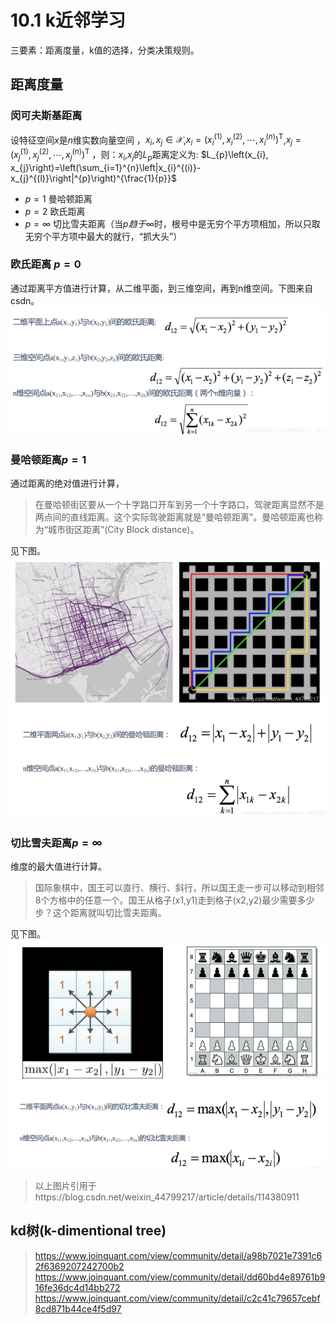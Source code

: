 # 10.1 k近邻学习
三要素：距离度量，k值的选择，分类决策规则。

## 距离度量
### 闵可夫斯基距离
设特征空间$x$是$n$维实数向量空间 ，$x_{i}, x_{j} \in \mathcal{X}$,$x_{i}=\left(x_{i}^{(1)}, x_{i}^{(2)}, \cdots, x_{i}^{(n)}\right)^{\mathrm{T}}$,$x_{j}=\left(x_{j}^{(1)}, x_{j}^{(2)}, \cdots, x_{j}^{(n)}\right)^{\mathrm{T}}$
，则：$x_i$,$x_j$的$L_p$距离定义为:
$L_{p}\left(x_{i}, x_{j}\right)=\left(\sum_{i=1}^{n}\left|x_{i}^{(i)}-x_{j}^{(l)}\right|^{p}\right)^{\frac{1}{p}}$

- $p= 1$  曼哈顿距离
- $p= 2$  欧氏距离
- $p= \infty$   切比雪夫距离（当$p趋于\infty$时，根号中是无穷个平方项相加，所以只取无穷个平方项中最大的就行，“抓大头”）

### 欧氏距离 $p=0$
通过距离平方值进行计算，从二维平面，到三维空间，再到n维空间。下图来自csdn。
![picture 2](assets/images/1682475585408.png)  

### 曼哈顿距离$p=1$
通过距离的绝对值进行计算，
> 在曼哈顿街区要从一个十字路口开车到另一个十字路口，驾驶距离显然不是两点间的直线距离。这个实际驾驶距离就是“曼哈顿距离”。曼哈顿距离也称为“城市街区距离”(City Block distance)。

见下图。
![picture 3](assets/images/1682476038632.png)  

### 切比雪夫距离$p=\infty$
维度的最大值进行计算。
> 国际象棋中，国王可以直行、横行、斜行，所以国王走一步可以移动到相邻8个方格中的任意一个。国王从格子(x1,y1)走到格子(x2,y2)最少需要多少步？这个距离就叫切比雪夫距离。

见下图。
![picture 4](assets/images/1682476418798.png)  

> 以上图片引用于https://blog.csdn.net/weixin_44799217/article/details/114380911

## kd树(k-dimentional tree)
> https://www.joinquant.com/view/community/detail/a98b7021e7391c62f6369207242700b2
> https://www.joinquant.com/view/community/detail/dd60bd4e89761b916fe36dc4d14bb272
> https://www.joinquant.com/view/community/detail/c2c41c79657cebf8cd871b44ce4f5d97